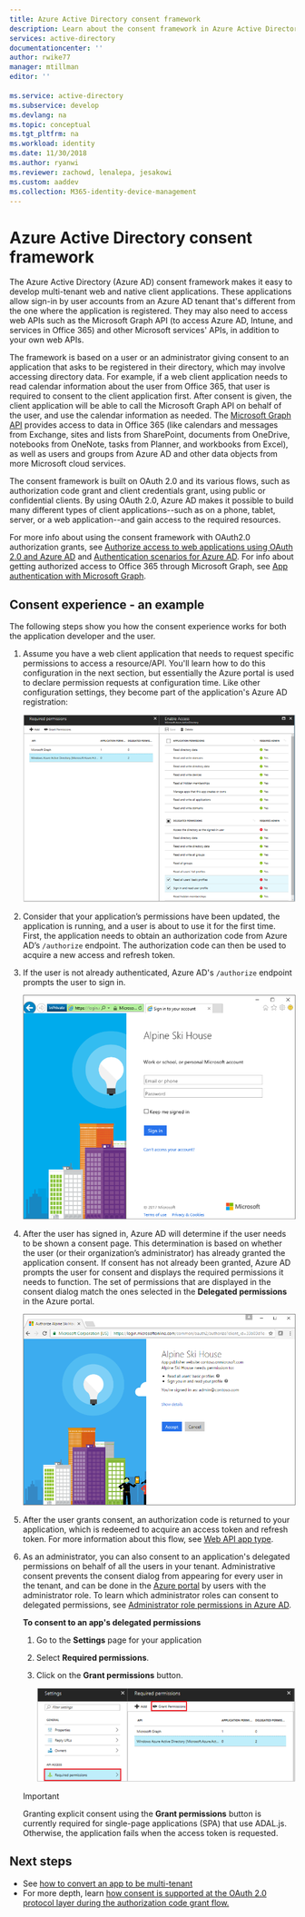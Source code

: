 ```yaml
---
title: Azure Active Directory consent framework
description: Learn about the consent framework in Azure Active Directory and how it makes it easy to develop multi-tenant web and native client applications.
services: active-directory
documentationcenter: ''
author: rwike77
manager: mtillman
editor: ''

ms.service: active-directory
ms.subservice: develop
ms.devlang: na
ms.topic: conceptual
ms.tgt_pltfrm: na
ms.workload: identity
ms.date: 11/30/2018
ms.author: ryanwi
ms.reviewer: zachowd, lenalepa, jesakowi
ms.custom: aaddev
ms.collection: M365-identity-device-management
---
```


# Azure Active Directory consent framework

The Azure Active Directory (Azure AD) consent framework makes it easy to develop multi-tenant web and native client applications. These applications allow sign-in by user accounts from an Azure AD tenant that's different from the one where the application is registered. They may also need to access web APIs such as the Microsoft Graph API (to access Azure AD, Intune, and services in Office 365) and other Microsoft services' APIs, in addition to your own web APIs.

The framework is based on a user or an administrator giving consent to an application that asks to be registered in their directory, which may involve accessing directory data. For example, if a web client application needs to read calendar information about the user from Office 365, that user is required to consent to the client application first. After consent is given, the client application will be able to call the Microsoft Graph API on behalf of the user, and use the calendar information as needed. The [Microsoft Graph API](https://developer.microsoft.com/graph) provides access to data in Office 365 (like calendars and messages from Exchange, sites and lists from SharePoint, documents from OneDrive, notebooks from OneNote, tasks from Planner, and workbooks from Excel), as well as users and groups from Azure AD and other data objects from more Microsoft cloud services.

The consent framework is built on OAuth 2.0 and its various flows, such as authorization code grant and client credentials grant, using public or confidential clients. By using OAuth 2.0, Azure AD makes it possible to build many different types of client applications--such as on a phone, tablet, server, or a web application--and gain access to the required resources.

For more info about using the consent framework with OAuth2.0 authorization grants, see [Authorize access to web applications using OAuth 2.0 and Azure AD](v1-protocols-oauth-code.md) and [Authentication scenarios for Azure AD](authentication-scenarios.md). For info about getting authorized access to Office 365 through Microsoft Graph, see [App authentication with Microsoft Graph](https://developer.microsoft.com/graph/docs/authorization/auth_overview).

## Consent experience - an example

The following steps show you how the consent experience works for both the application developer and the user.

1. Assume you have a web client application that needs to request specific permissions to access a resource/API. You'll learn how to do this configuration in the next section, but essentially the Azure portal is used to declare permission requests at configuration time. Like other configuration settings, they become part of the application's Azure AD registration:

    ![Permissions to other applications](./media/quickstart-v1-integrate-apps-with-azure-ad/requiredpermissions.png)

1. Consider that your application’s permissions have been updated, the application is running, and a user is about to use it for the first time. First, the application needs to obtain an authorization code from Azure AD’s `/authorize` endpoint. The authorization code can then be used to acquire a new access and refresh token.

1. If the user is not already authenticated, Azure AD's `/authorize` endpoint prompts the user to sign in.

    ![User or administrator sign in to Azure AD](./media/quickstart-v1-integrate-apps-with-azure-ad/usersignin.png)

1. After the user has signed in, Azure AD will determine if the user needs to be shown a consent page. This determination is based on whether the user (or their organization’s administrator) has already granted the application consent. If consent has not already been granted, Azure AD prompts the user for consent and displays the required permissions it needs to function. The set of permissions that are displayed in the consent dialog match the ones selected in the **Delegated permissions** in the Azure portal.

    ![User consent experience](./media/quickstart-v1-integrate-apps-with-azure-ad/consent.png)

1. After the user grants consent, an authorization code is returned to your application, which is redeemed to acquire an access token and refresh token. For more information about this flow, see [Web API app type](web-api.md).

1. As an administrator, you can also consent to an application's delegated permissions on behalf of all the users in your tenant. Administrative consent prevents the consent dialog from appearing for every user in the tenant, and can be done in the [Azure portal](https://portal.azure.com) by users with the administrator role. To learn which administrator roles can consent to delegated permissions, see [Administrator role permissions in Azure AD](../users-groups-roles/directory-assign-admin-roles.md).

    **To consent to an app's delegated permissions**

   1. Go to the **Settings** page for your application
   1. Select **Required permissions**.
   1. Click on the **Grant permissions** button.

      ![Grant permissions for explicit admin consent](./media/quickstart-v1-integrate-apps-with-azure-ad/grantpermissions.png)

   > [!IMPORTANT]
   > Granting explicit consent using the **Grant permissions** button is currently required for single-page applications (SPA) that use ADAL.js. Otherwise, the application fails when the access token is requested.

## Next steps

* See [how to convert an app to be multi-tenant](howto-convert-app-to-be-multi-tenant.md)
* For more depth, learn [how consent is supported at the OAuth 2.0 protocol layer during the authorization code grant flow.](https://docs.microsoft.com/azure/active-directory/develop/active-directory-protocols-oauth-code#request-an-authorization-code)

